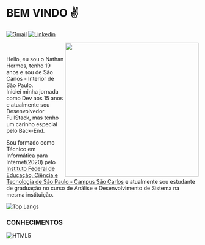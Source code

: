 # BEM VINDO :v:
[![Gmail](https://img.shields.io/badge/hermesnathan8@gmail.com-D14836?style=for-the-badge&logo=gmail&logoColor=white)](mailto:hermesnathan8@gmail.com?) [![Linkedin](https://img.shields.io/badge/NathanHermes-0077B5?style=for-the-badge&logo=linkedin&logoColor=white)](https://www.linkedin.com/in/nathan-hermes-230b99209/)


<img src="https://www.napratica.org.br/wp-content/uploads/2022/04/Foto-de-fauxels-no-Pexels-27-696x487.png" align="right" width="350px">
<br/><br/>
Hello, eu sou o Nathan Hermes, tenho 19 anos e sou de São Carlos - Interior de São Paulo.<br>
Iniciei minha jornada como Dev aos 15 anos e atualmente sou Desenvolvedor FullStack, mas 
tenho um carinho especial pelo Back-End.

Sou formado como Técnico em Informática para Internet(2020) pelo [Instituto Federal de Educação, Ciência e Tecnologia de São Paulo - Campus São Carlos](https://portais.ifsp.edu.br/scl/) e atualmente sou estudante de graduação no curso de Análise e Desenvolvimento de Sistema na mesma instituição.

[![Top Langs](https://github-readme-stats.vercel.app/api/top-langs/?username=NathanHermes&layout=compact)](https://github.com/anuraghazra/github-readme-stats)

### CONHECIMENTOS
  ![HTML5](https://img.shields.io/badge/html5-%23E34F26.svg?style=for-the-badge&logo=html5&logoColor=white)

<!---
NathanHermes/NathanHermes is a ✨ special ✨ repository because its `README.md` (this file) appears on your GitHub profile.
You can click the Preview link to take a look at your changes.
--->
